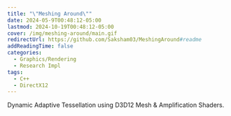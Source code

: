 ```yaml
---
title: "\"Meshing Around\""
date: 2024-05-9T00:48:12-05:00
lastmod: 2024-10-19T00:48:12-05:00
cover: /img/meshing-around/main.gif
redirectUrl: https://github.com/Saksham03/MeshingAround#readme
addReadingTime: false
categories:
  - Graphics/Rendering
  - Research Impl
tags:
  - C++
  - DirectX12
---
```


Dynamic Adaptive Tessellation using D3D12 Mesh & Amplification Shaders.

